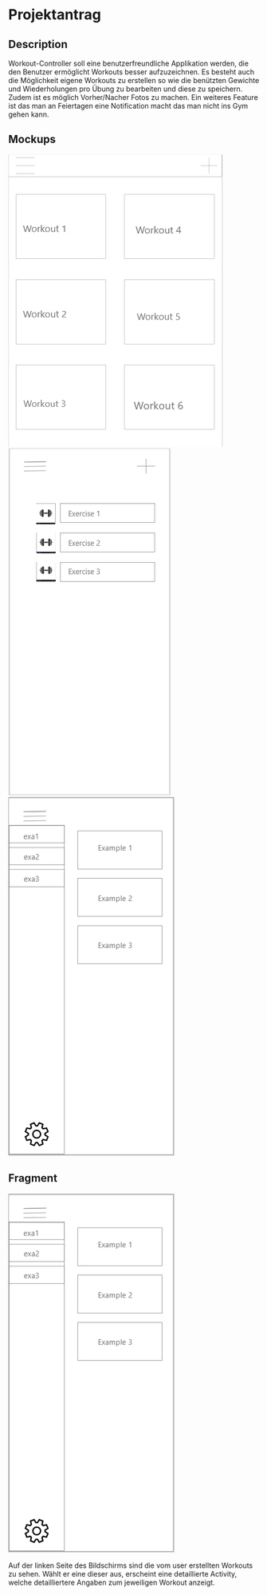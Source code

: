 # Projektantrag

## Description
Workout-Controller soll eine benutzerfreundliche Applikation werden, die den Benutzer ermöglicht Workouts besser aufzuzeichnen. Es besteht auch die Möglichkeit eigene Workouts zu erstellen so wie die benützten Gewichte und Wiederholungen pro Übung zu bearbeiten und diese zu speichern. Zudem ist es möglich Vorher/Nacher Fotos zu machen. Ein weiteres Feature ist das man an Feiertagen eine Notification macht das man nicht ins Gym gehen kann.

## Mockups
![](https://github.com/eleidinger17/Wourkout-Controller/blob/main/assets/MainScreen.PNG)
![](https://github.com/eleidinger17/Wourkout-Controller/blob/main/assets/WorkoutScreen.PNG)
![](https://github.com/eleidinger17/Wourkout-Controller/blob/main/assets/OptionsScreen.PNG)

## Fragment

![](https://github.com/eleidinger17/Wourkout-Controller/blob/main/assets/OptionsScreen.PNG)

Auf der linken Seite des Bildschirms sind die vom user erstellten Workouts zu sehen. Wählt er eine dieser aus, erscheint 
eine detaillierte Activity, welche detailliertere Angaben zum jeweiligen Workout anzeigt.

